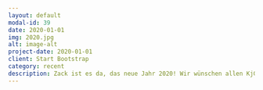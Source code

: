 ```yaml
---
layout: default
modal-id: 39
date: 2020-01-01
img: 2020.jpg
alt: image-alt
project-date: 2020-01-01
client: Start Bootstrap
category: recent
description: Zack ist es da, das neue Jahr 2020! Wir wünschen allen KjGler*innen, Eltern und Besuchern unserer Seite ein frohes neues Jahr. 
---
```


